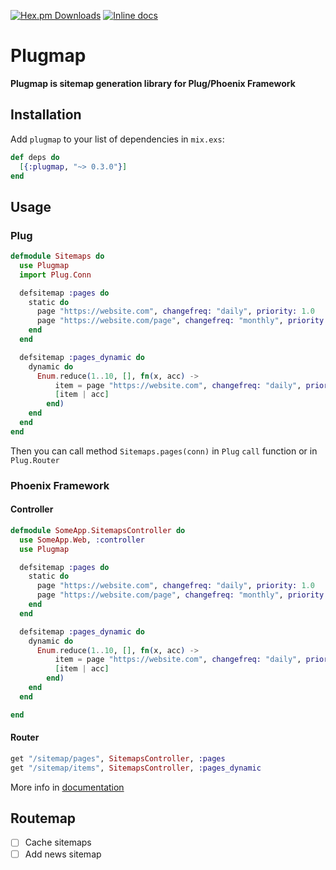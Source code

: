 [![Hex.pm Downloads](https://img.shields.io/hexpm/dt/plugmap)](https://hex.pm/packages/plugmap)
[![Inline docs](http://inch-ci.org/github/nerdslabs/plugmap.svg)](http://inch-ci.org/github/nerdslabs/plugmap)

# Plugmap

**Plugmap is sitemap generation library for Plug/Phoenix Framework**

## Installation

Add `plugmap` to your list of dependencies in `mix.exs`:

```elixir
def deps do
  [{:plugmap, "~> 0.3.0"}]
end
```

## Usage

### Plug
```elixir
defmodule Sitemaps do
  use Plugmap
  import Plug.Conn

  defsitemap :pages do
    static do
      page "https://website.com", changefreq: "daily", priority: 1.0
      page "https://website.com/page", changefreq: "monthly", priority: 0.5
    end
  end

  defsitemap :pages_dynamic do
    dynamic do
      Enum.reduce(1..10, [], fn(x, acc) ->
          item = page "https://website.com", changefreq: "daily", priority: x/10
          [item | acc]
        end)
    end
  end
end
```
Then you can call method ```Sitemaps.pages(conn)``` in ```Plug``` ```call``` function or in ```Plug.Router```

### Phoenix Framework
#### Controller
```elixir
defmodule SomeApp.SitemapsController do
  use SomeApp.Web, :controller
  use Plugmap

  defsitemap :pages do
    static do
      page "https://website.com", changefreq: "daily", priority: 1.0
      page "https://website.com/page", changefreq: "monthly", priority: 0.5
    end
  end

  defsitemap :pages_dynamic do
    dynamic do
      Enum.reduce(1..10, [], fn(x, acc) ->
          item = page "https://website.com", changefreq: "daily", priority: x/10
          [item | acc]
        end)
    end
  end

end
```
#### Router
```elixir
get "/sitemap/pages", SitemapsController, :pages
get "/sitemap/items", SitemapsController, :pages_dynamic
```

More info in [documentation](https://hexdocs.pm/plugmap/Plugmap.DSL.html)

## Routemap

- [ ] Cache sitemaps
- [ ] Add news sitemap